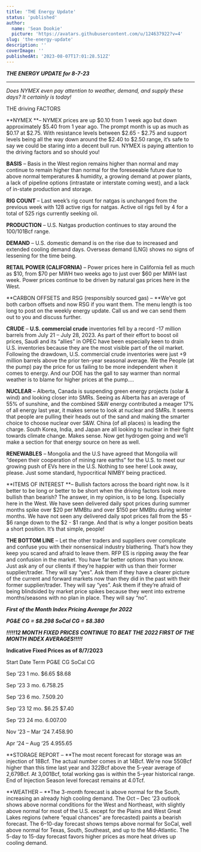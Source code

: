```yaml
---
title: 'THE Energy Update'
status: 'published'
author:
  name: 'Sean Dookie'
  picture: 'https://avatars.githubusercontent.com/u/124637922?v=4'
slug: 'the-energy-update'
description: ''
coverImage: ''
publishedAt: '2023-08-07T17:01:28.512Z'
---
```


***THE ENERGY UPDATE for 8-7-23***



****

*Does NYMEX even pay attention to weather, demand, and supply these days? It certainly is today!*

THE driving FACTORS



**NYMEX **– NYMEX prices are up $0.10 from 1 week ago but down approximately $5.40 from 1 year ago. The prompt month is up as much as $0.17 at $2.75. With resistance levels between $2.65 - $2.75 and support levels being all the way down around the $2.40 to $2.50 range, it’s safe to say we could be staring into a decent bull run. NYMEX is paying attention to the driving factors and so should you!



**BASIS** – Basis in the West region remains higher than normal and may continue to remain higher than normal for the foreseeable future due to above normal temperatures & humidity, a growing demand at power plants, a lack of pipeline options (intrastate or interstate coming west), and a lack of in-state production and storage.

**RIG COUNT** – Last week’s rig count for natgas is unchanged from the previous week with 128 active rigs for natgas. Active oil rigs fell by 4 for a total of 525 rigs currently seeking oil.



**PRODUCTION** – U.S. Natgas production continues to stay around the 100/101Bcf range.

**DEMAND** – U.S. domestic demand is on the rise due to increased and extended cooling demand days. Overseas demand (LNG) shows no signs of lessening for the time being.

**RETAIL POWER (CALIFORNIA)** – Power prices here in California fell as much as $10, from $70 per MWH two weeks ago to just over $60 per MWH last week. Power prices continue to be driven by natural gas prices here in the West.

**CARBON OFFSETS and RSG (responsibly sourced gas) – **We’ve got both carbon offsets and now RSG if you want them. The menu length is too long to post on the weekly energy update. Call us and we can send them out to you and discuss further.

**CRUDE** – **U.S. commercial crude** inventories fell by a record -17 million barrels from July 21 – July 28, 2023. As part of their effort to boost oil prices, Saudi and its “allies” in OPEC have been especially keen to drain U.S. inventories because they are the most visible part of the oil market. Following the drawdown, U.S. commercial crude inventories were just +9 million barrels above the prior ten-year seasonal average. We the People (at the pump) pay the price for us failing to be more independent when it comes to energy. And our DOE has the gall to say warmer than normal weather is to blame for higher prices at the pump….

**NUCLEAR** – Alberta, Canada is suspending green energy projects (solar & wind) and looking closer into SMRs. Seeing as Alberta has an average of 55% of sunshine, and the combined S&W energy contributed a meager 17% of all energy last year, it makes sense to look at nuclear and SMRs. It seems that people are pulling their heads out of the sand and making the smarter choice to choose nuclear over S&W. China (of all places) is leading the charge. South Korea, India, and Japan are all looking to nuclear in their fight towards climate change. Makes sense. Now get hydrogen going and we’ll make a section for that energy source on here as well.

**RENEWABLES** – Mongolia and the U.S have agreed that Mongolia will “deepen their cooperation of mining rare earths” for the U.S. to meet our growing push of EVs here in the U.S. Nothing to see here! Look away, please. Just some standard, hypocritical NIMBY being practiced.

**ITEMS OF INTEREST **– Bullish factors across the board right now. Is it better to be long or better to be short when the driving factors look more bullish than bearish? The answer, in my opinion, is to be long. Especially here in the West. We have seen delivered daily spot prices during summer months spike over $20 per MMBtu and over $150 per MMBtu during winter months. We have not seen any delivered daily spot prices fall from the $5 - $6 range down to the $2 - $1 range. And that is why a longer position beats a short position. It’s that simple, people!

**THE BOTTOM LINE** – Let the other traders and suppliers over complicate and confuse you with their nonsensical industry blathering. That’s how they keep you scared and afraid to leave them. RFP ES is ripping away the fear and confusion in the market. You have far better options than you know. Just ask any of our clients if they’re happier with us than their former supplier/trader. They will say “yes”. Ask them if they have a clearer picture of the current and forward markets now than they did in the past with their former supplier/trader. They will say “yes”. Ask them if they’re afraid of being blindsided by market price spikes because they went into extreme months/seasons with no plan in place. They will say “no”.

***First of the Month Index Pricing Average for 2022***

***PG&E CG = $8.298 SoCal CG = $8.380***

***!!!!!12 MONTH FIXED PRICES CONTINUE TO BEAT THE 2022 FIRST OF THE MONTH INDEX AVERAGES!!!!!***

**Indicative Fixed Prices as of 8/7/2023**

Start Date Term PG&E CG SoCal CG

Sep ’23 1 mo. $6.65 $8.68

Sep ’23 3 mo. $6.75 $8.25

Sep ‘23 6 mo. $7.50 $9.20

Sep ’23 12 mo. $6.25 $7.40

Sep ’23 24 mo. $6.00 $7.00

Nov ’23 – Mar ‘24 $7.45 $8.90

Apr ’24 – Aug ‘25 $4.95 $5.65

**STORAGE REPORT – **The most recent forecast for storage was an injection of 18Bcf. The actual number comes in at 14Bcf. We're now 550Bcf higher than this time last year and 322Bcf above the 5-year average of 2,679Bcf. At 3,001Bcf, total working gas is within the 5-year historical range. End of Injection Season level forecast remains at 4.0Tcf.

**WEATHER – **The 3-month forecast is above normal for the South, increasing an already high cooling demand. The Oct – Dec ’23 outlook shows above normal conditions for the West and Northeast, with slightly above normal for most of the U.S. except for the Plains and West Great Lakes regions (where “equal chances” are forecasted) paints a bearish forecast. The 6–10-day forecast shows temps above normal for SoCal, well above normal for Texas, South, Southeast, and up to the Mid-Atlantic. The 5-day to 15-day forecast favors higher prices as more heat drives up cooling demand.

